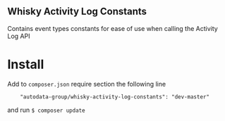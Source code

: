 ## Whisky Activity Log Constants ##
Contains event types constants for ease of use when calling the Activity Log API

# Install #
Add to ```composer.json``` require section the following line
```
    "autodata-group/whisky-activity-log-constants": "dev-master"
```
and run
```$ composer update```
